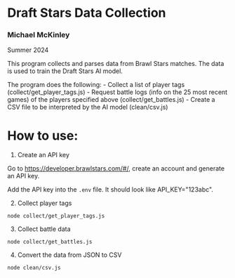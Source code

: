 # Draft Stars Data Collection
### Michael McKinley
Summer 2024

This program collects and parses data from Brawl Stars matches. The data is used to train the Draft Stars AI model.

The program does the following:
    - Collect a list of player tags (collect/get_player_tags.js)
    - Request battle logs (info on the 25 most recent games) of the players specified above (collect/get_battles.js)
    - Create a CSV file to be interpreted by the AI model (clean/csv.js)

# How to use:

1. Create an API key

Go to https://developer.brawlstars.com/#/, create an account and generate an API key.

Add the API key into the `.env` file. It should look like API_KEY="123abc". 


2. Collect player tags
```
node collect/get_player_tags.js
```

3. Collect battle data
```
node collect/get_battles.js
```

4. Convert the data from JSON to CSV
```
node clean/csv.js
```